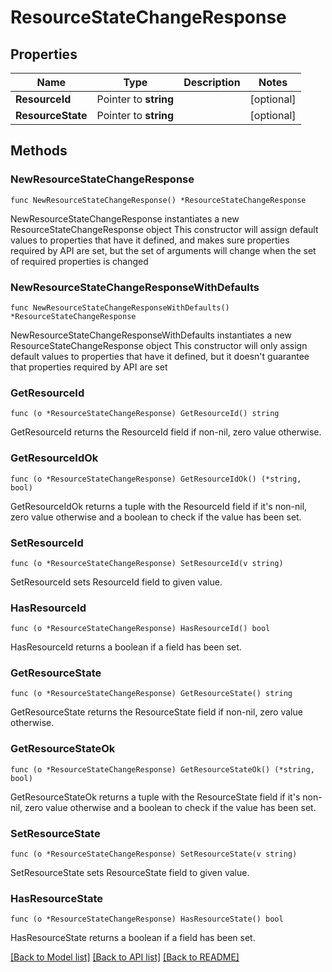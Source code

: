# ResourceStateChangeResponse

## Properties

Name | Type | Description | Notes
------------ | ------------- | ------------- | -------------
**ResourceId** | Pointer to **string** |  | [optional] 
**ResourceState** | Pointer to **string** |  | [optional] 

## Methods

### NewResourceStateChangeResponse

`func NewResourceStateChangeResponse() *ResourceStateChangeResponse`

NewResourceStateChangeResponse instantiates a new ResourceStateChangeResponse object
This constructor will assign default values to properties that have it defined,
and makes sure properties required by API are set, but the set of arguments
will change when the set of required properties is changed

### NewResourceStateChangeResponseWithDefaults

`func NewResourceStateChangeResponseWithDefaults() *ResourceStateChangeResponse`

NewResourceStateChangeResponseWithDefaults instantiates a new ResourceStateChangeResponse object
This constructor will only assign default values to properties that have it defined,
but it doesn't guarantee that properties required by API are set

### GetResourceId

`func (o *ResourceStateChangeResponse) GetResourceId() string`

GetResourceId returns the ResourceId field if non-nil, zero value otherwise.

### GetResourceIdOk

`func (o *ResourceStateChangeResponse) GetResourceIdOk() (*string, bool)`

GetResourceIdOk returns a tuple with the ResourceId field if it's non-nil, zero value otherwise
and a boolean to check if the value has been set.

### SetResourceId

`func (o *ResourceStateChangeResponse) SetResourceId(v string)`

SetResourceId sets ResourceId field to given value.

### HasResourceId

`func (o *ResourceStateChangeResponse) HasResourceId() bool`

HasResourceId returns a boolean if a field has been set.

### GetResourceState

`func (o *ResourceStateChangeResponse) GetResourceState() string`

GetResourceState returns the ResourceState field if non-nil, zero value otherwise.

### GetResourceStateOk

`func (o *ResourceStateChangeResponse) GetResourceStateOk() (*string, bool)`

GetResourceStateOk returns a tuple with the ResourceState field if it's non-nil, zero value otherwise
and a boolean to check if the value has been set.

### SetResourceState

`func (o *ResourceStateChangeResponse) SetResourceState(v string)`

SetResourceState sets ResourceState field to given value.

### HasResourceState

`func (o *ResourceStateChangeResponse) HasResourceState() bool`

HasResourceState returns a boolean if a field has been set.


[[Back to Model list]](../README.md#documentation-for-models) [[Back to API list]](../README.md#documentation-for-api-endpoints) [[Back to README]](../README.md)


